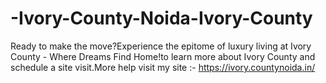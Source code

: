 # -Ivory-County-Noida-Ivory-County
Ready to make the move?Experience the epitome of luxury living at Ivory County - Where Dreams Find Home!to learn more about Ivory County and schedule a site visit.More help visit my site :- https://ivory.countynoida.in/
